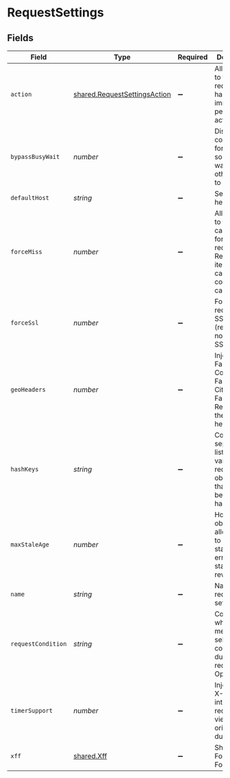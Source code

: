 # RequestSettings


## Fields

| Field                                                                                                         | Type                                                                                                          | Required                                                                                                      | Description                                                                                                   | Example                                                                                                       |
| ------------------------------------------------------------------------------------------------------------- | ------------------------------------------------------------------------------------------------------------- | ------------------------------------------------------------------------------------------------------------- | ------------------------------------------------------------------------------------------------------------- | ------------------------------------------------------------------------------------------------------------- |
| `action`                                                                                                      | [shared.RequestSettingsAction](../../models/shared/requestsettingsaction.md)                                  | :heavy_minus_sign:                                                                                            | Allows you to terminate request handling and immediately perform an action.                                   |                                                                                                               |
| `bypassBusyWait`                                                                                              | *number*                                                                                                      | :heavy_minus_sign:                                                                                            | Disable collapsed forwarding, so you don't wait for other objects to origin.                                  |                                                                                                               |
| `defaultHost`                                                                                                 | *string*                                                                                                      | :heavy_minus_sign:                                                                                            | Sets the host header.                                                                                         |                                                                                                               |
| `forceMiss`                                                                                                   | *number*                                                                                                      | :heavy_minus_sign:                                                                                            | Allows you to force a cache miss for the request. Replaces the item in the cache if the content is cacheable. |                                                                                                               |
| `forceSsl`                                                                                                    | *number*                                                                                                      | :heavy_minus_sign:                                                                                            | Forces the request use SSL (redirects a non-SSL to SSL).                                                      |                                                                                                               |
| `geoHeaders`                                                                                                  | *number*                                                                                                      | :heavy_minus_sign:                                                                                            | Injects Fastly-Geo-Country, Fastly-Geo-City, and Fastly-Geo-Region into the request headers.                  |                                                                                                               |
| `hashKeys`                                                                                                    | *string*                                                                                                      | :heavy_minus_sign:                                                                                            | Comma separated list of varnish request object fields that should be in the hash key.                         |                                                                                                               |
| `maxStaleAge`                                                                                                 | *number*                                                                                                      | :heavy_minus_sign:                                                                                            | How old an object is allowed to be to serve stale-if-error or stale-while-revalidate.                         |                                                                                                               |
| `name`                                                                                                        | *string*                                                                                                      | :heavy_minus_sign:                                                                                            | Name for the request settings.                                                                                | test-request-setting                                                                                          |
| `requestCondition`                                                                                            | *string*                                                                                                      | :heavy_minus_sign:                                                                                            | Condition which, if met, will select this configuration during a request. Optional.                           | null                                                                                                          |
| `timerSupport`                                                                                                | *number*                                                                                                      | :heavy_minus_sign:                                                                                            | Injects the X-Timer info into the request for viewing origin fetch durations.                                 |                                                                                                               |
| `xff`                                                                                                         | [shared.Xff](../../models/shared/xff.md)                                                                      | :heavy_minus_sign:                                                                                            | Short for X-Forwarded-For.                                                                                    |                                                                                                               |
